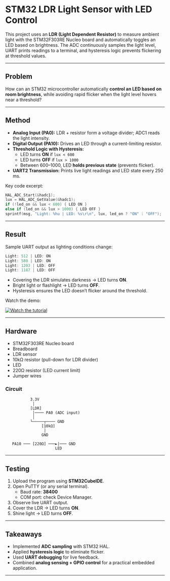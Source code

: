 # STM32 LDR Light Sensor with LED Control

This project uses an **LDR (Light Dependent Resistor)** to measure ambient light with the STM32F303RE Nucleo board and automatically toggles an LED based on brightness. The ADC continuously samples the light level, UART prints readings to a terminal, and hysteresis logic prevents flickering at threshold values.

---

## Problem

How can an STM32 microcontroller automatically **control an LED based on room brightness**, while avoiding rapid flicker when the light level hovers near a threshold?

---

## Method

- **Analog Input (PA0):** LDR + resistor form a voltage divider; ADC1 reads the light intensity.  
- **Digital Output (PA10):** Drives an LED through a current-limiting resistor.  
- **Threshold Logic with Hysteresis:**  
  - LED turns **ON** if `lux < 600`  
  - LED turns **OFF** if `lux > 1000`  
  - Between 600–1000, LED **holds previous state** (prevents flicker).  
- **UART2 Transmission:** Prints live light readings and LED state every 250 ms.  

Key code excerpt:  
```c
HAL_ADC_Start(&hadc1);  
lux = HAL_ADC_GetValue(&hadc1);  
if (!led_on && lux < 600) { LED ON }  
else if (led_on && lux > 1000) { LED OFF }  
sprintf(msg, "Light: %hu | LED: %s\r\n", lux, led_on ? "ON" : "OFF");  
```

---

## Result

Sample UART output as lighting conditions change:  

```c
Light: 512 | LED: ON
Light: 580 | LED: ON
Light: 1203 | LED: OFF
Light: 1187 | LED: OFF
```


- Covering the LDR simulates darkness → LED turns **ON**.  
- Bright light or flashlight → LED turns **OFF**.  
- Hysteresis ensures the LED doesn’t flicker around the threshold.  

Watch the demo: 

[![Watch the tutorial](https://img.youtube.com/vi/2mi29EBLYoI/hqdefault.jpg)](https://youtube.com/shorts/2mi29EBLYoI?feature=share)

---

## Hardware

- STM32F303RE Nucleo board  
- Breadboard  
- LDR sensor  
- 10kΩ resistor (pull-down for LDR divider)  
- LED  
- 220Ω resistor (LED current limit)  
- Jumper wires  

### Circuit

```
           3.3V
            │
           [LDR]
            │──── PA0 (ADC input)
            │
           └─────┬──── GND
                [10kΩ]
                 │
                GND

   PA10 ─── [220Ω] ───►|─── GND
                      LED
```

---

## Testing

1. Upload the program using **STM32CubeIDE**.  
2. Open PuTTY (or any serial terminal).  
   - Baud rate: **38400**  
   - COM port: check Device Manager.  
3. Observe live UART output.  
4. Cover the LDR → LED turns **ON**.  
5. Shine light → LED turns **OFF**.  

---

## Takeaways

- Implemented **ADC sampling** with STM32 HAL.  
- Applied **hysteresis logic** to eliminate flicker.  
- Used **UART debugging** for live feedback.  
- Combined **analog sensing + GPIO control** for a practical embedded application.  

---
